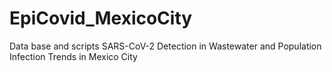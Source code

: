 # EpiCovid_MexicoCity
Data base and scripts SARS-CoV-2 Detection in Wastewater and Population Infection Trends in Mexico City
